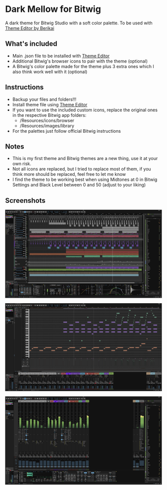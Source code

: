 # Dark Mellow for Bitwig
A dark theme for Bitwig Studio with a soft color palette. To be used with [Theme Editor by Berikai](https://github.com/Berikai/bitwig-theme-editor)

## What's included
- Main .json file to be installed with [Theme Editor](https://github.com/Berikai/bitwig-theme-editor)
- Additional Bitwig's browser icons to pair with the theme (optional)
- A Bitwig's color palette made for the theme plus 3 extra ones which I also think work well with it (optional)

## Instructions
- Backup your files and folders!!!
- Install theme file using [Theme Editor](https://github.com/Berikai/bitwig-theme-editor)
- If you want to use the included custom icons, replace the original ones in the respective Bitwig app folders:
  - /Resources/icons/browser
  - /Resources/images/library
- For the palettes just follow official Bitwig instructions
 
## Notes
- This is my first theme and Bitwig themes are a new thing, use it at your own risk.
- Not all icons are replaced, but I tried to replace most of them, if you think more should be replaced, feel free to let me know
- I find the theme to be working best when using Midtones at 0 in Bitwig Settings and Black Level between 0 and 50 (adjust to your liking)
  
## Screenshots

![Screenshot](https://github.com/dariolupo/dark-mellow_bitwig/blob/main/Screenshots/1.6/DM_Arranger.png)

![Screenshot](https://github.com/dariolupo/dark-mellow_bitwig/blob/main/Screenshots/1.6/DM_Edit.png)

![Screenshot](https://github.com/dariolupo/dark-mellow_bitwig/blob/main/Screenshots/1.6/DM_Mixer.png)

